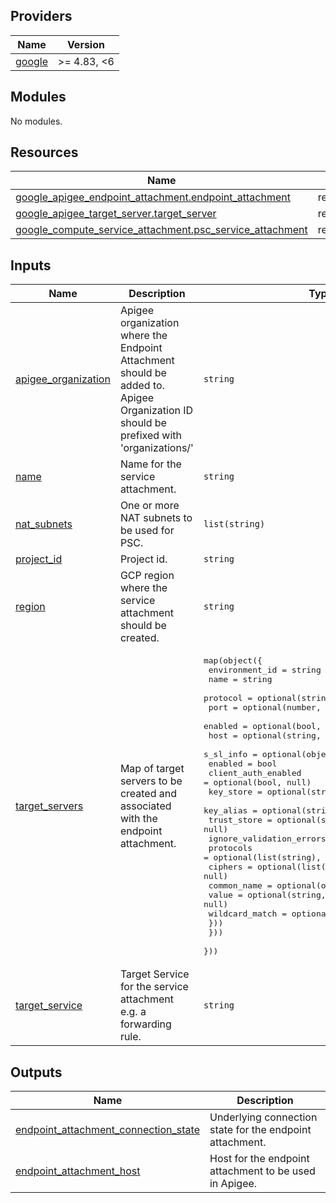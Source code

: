 <!-- BEGIN_TF_DOCS -->
## Providers

| Name | Version |
|------|---------|
| <a name="provider_google"></a> [google](#provider\_google) | >= 4.83, <6 |

## Modules

No modules.

## Resources

| Name | Type |
|------|------|
| [google_apigee_endpoint_attachment.endpoint_attachment](https://registry.terraform.io/providers/hashicorp/google/latest/docs/resources/apigee_endpoint_attachment) | resource |
| [google_apigee_target_server.target_server](https://registry.terraform.io/providers/hashicorp/google/latest/docs/resources/apigee_target_server) | resource |
| [google_compute_service_attachment.psc_service_attachment](https://registry.terraform.io/providers/hashicorp/google/latest/docs/resources/compute_service_attachment) | resource |

## Inputs

| Name | Description | Type | Default | Required |
|------|-------------|------|---------|:--------:|
| <a name="input_apigee_organization"></a> [apigee\_organization](#input\_apigee\_organization) | Apigee organization where the Endpoint Attachment should be added to. Apigee Organization ID should be prefixed with 'organizations/' | `string` | n/a | yes |
| <a name="input_name"></a> [name](#input\_name) | Name for the service attachment. | `string` | n/a | yes |
| <a name="input_nat_subnets"></a> [nat\_subnets](#input\_nat\_subnets) | One or more NAT subnets to be used for PSC. | `list(string)` | n/a | yes |
| <a name="input_project_id"></a> [project\_id](#input\_project\_id) | Project id. | `string` | n/a | yes |
| <a name="input_region"></a> [region](#input\_region) | GCP region where the service attachment should be created. | `string` | n/a | yes |
| <a name="input_target_servers"></a> [target\_servers](#input\_target\_servers) | Map of target servers to be created and associated with the endpoint attachment. | <pre>map(object({<br>    environment_id = string<br>    name           = string<br>    protocol       = optional(string, "HTTP")<br>    port           = optional(number, 80)<br>    enabled        = optional(bool, true)<br>    host           = optional(string, null)<br>    s_sl_info = optional(object({<br>      enabled                  = bool<br>      client_auth_enabled      = optional(bool, null)<br>      key_store                = optional(string, null)<br>      key_alias                = optional(string, null)<br>      trust_store              = optional(string, null)<br>      ignore_validation_errors = optional(bool, null)<br>      protocols                = optional(list(string), null)<br>      ciphers                  = optional(list(string), null)<br>      common_name = optional(object({<br>        value          = optional(string, null)<br>        wildcard_match = optional(bool, null)<br>      }))<br>    }))<br>  }))</pre> | `{}` | no |
| <a name="input_target_service"></a> [target\_service](#input\_target\_service) | Target Service for the service attachment e.g. a forwarding rule. | `string` | n/a | yes |

## Outputs

| Name | Description |
|------|-------------|
| <a name="output_endpoint_attachment_connection_state"></a> [endpoint\_attachment\_connection\_state](#output\_endpoint\_attachment\_connection\_state) | Underlying connection state for the endpoint attachment. |
| <a name="output_endpoint_attachment_host"></a> [endpoint\_attachment\_host](#output\_endpoint\_attachment\_host) | Host for the endpoint attachment to be used in Apigee. |
<!-- END_TF_DOCS -->
